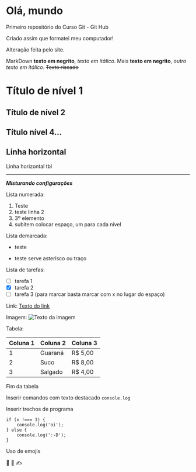 # Olá, mundo
Primeiro repositório do Curso Git - Git Hub

Criado assim que formatei meu computador!

Alteração feita pelo site.

MarkDown **texto em negrito**, *texto em itálico*. 
Mais __texto em negrito__, _outro texto em itálico_.
~~Texto riscado~~

# Título de nível 1
## Título de nível 2
## Título nível 4...

Linha horizontal
---
Linha horizontal tbl
***

__*Misturando configurações*__

Lista numerada:

1. Teste
1. teste linha 2 
1. 3º elemento
 1. subitem colocar espaço, um para cada nível

Lista demarcada: 

- teste
* teste serve asterisco ou traço 

Lista de tarefas: 

- [ ] tarefa 1
- [x] tarefa 2
- [ ] tarefa 3 (para marcar basta marcar com x no lugar do espaço)

Link: [Texto do link](https://github.com/ewertonjsilva)


Imagem: ![Texto da imagem](https://github.com/ewertonjsilva.png)

Tabela: 

Coluna 1 | Coluna 2 | Coluna 3
---|---|---
1 | Guaraná | R$ 5,00
2 | Suco | R$ 8,00
3 | Salgado | R$ 4,00

Fim da tabela

Inserir comandos com texto destacado `console.log`

Inserir trechos de programa
```
if (x !=== 3) {
    console.log('oi');
} else {
    console.log(':-D');
}
```

Uso de emojis

🖖 🙂 ✍️

